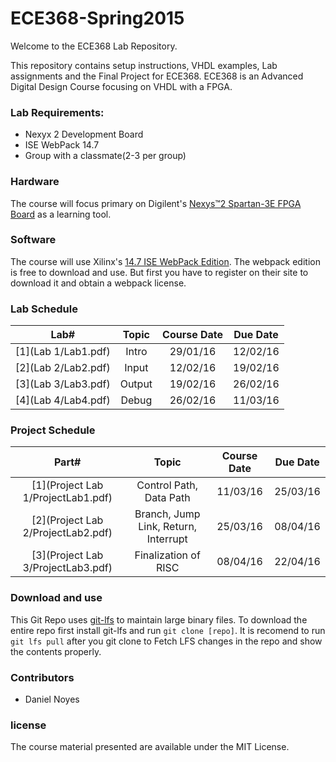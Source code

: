 ECE368-Spring2015
================
Welcome to the ECE368 Lab Repository.

This repository contains setup instructions, VHDL examples, Lab assignments and the Final Project for ECE368. ECE368 is an Advanced Digital Design Course focusing on VHDL with a FPGA.

### Lab Requirements:
* Nexyx 2 Development Board
* ISE WebPack 14.7
* Group with a classmate(2-3 per group)

### Hardware

The course will focus primary on Digilent's [Nexys™2 Spartan-3E FPGA Board](http://www.digilentinc.com/Products/Detail.cfm?Prod=NEXYS2) as a learning tool.

### Software

The course will use Xilinx's [14.7 ISE WebPack Edition](http://www.xilinx.com/support/download/index.html/content/xilinx/en/downloadNav/design-tools.html). The webpack edition is free to download and use. But first you have to register on their site to download it and obtain a webpack license.

### Lab Schedule
| Lab# | Topic | Course Date | Due Date |
|:----:|:-----:|:-----------:|:--------:|
|[1](Lab 1/Lab1.pdf) | Intro  | 29/01/16| 12/02/16 |
|[2](Lab 2/Lab2.pdf) | Input  | 12/02/16| 19/02/16 |
|[3](Lab 3/Lab3.pdf) | Output | 19/02/16| 26/02/16 |
|[4](Lab 4/Lab4.pdf) | Debug  | 26/02/16| 11/03/16 |

### Project Schedule
| Part# | Topic | Course Date | Due Date |
|:----:|:-----:|:-----------:|:--------:|
|[1](Project Lab 1/ProjectLab1.pdf) | Control Path, Data Path  | 11/03/16| 25/03/16 |
|[2](Project Lab 2/ProjectLab2.pdf) | Branch, Jump Link, Return, Interrupt  | 25/03/16| 08/04/16 |
|[3](Project Lab 3/ProjectLab3.pdf) | Finalization of RISC | 08/04/16| 22/04/16 |

### Download and use

This Git Repo uses [git-lfs](https://git-lfs.github.com/) to maintain large binary files. To download the entire repo first install git-lfs and run `git clone [repo]`. It is recomend to run `git lfs pull` after you git clone to Fetch LFS changes in the repo and show the contents properly.

### Contributors
 * Daniel Noyes

### license

The course material presented are available under the MIT License.
